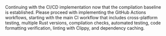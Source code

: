 Continuing with the CI/CD implementation now that the compilation baseline is established. Please proceed with implementing the GitHub Actions workflows, starting with the main CI workflow that includes cross-platform testing, multiple Rust versions, compilation checks, automated testing, code formatting verification, linting with Clippy, and dependency caching.
